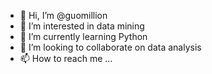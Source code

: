 - 👋 Hi, I’m @guomillion
- 👀 I’m interested in data mining
- 🌱 I’m currently learning Python
- 💞️ I’m looking to collaborate on data analysis
- 📫 How to reach me ...

<!---
guomillion/guomillion is a ✨ special ✨ repository because its `README.md` (this file) appears on your GitHub profile.
You can click the Preview link to take a look at your changes.
--->
